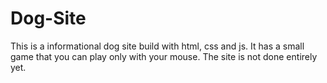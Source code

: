# Dog-Site
This is a informational dog site build with html, css and js. It has a small game that you can play only with your mouse.
The site is not done entirely yet.

